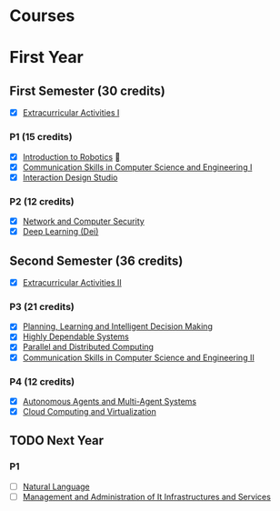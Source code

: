 # Courses

# First Year
## First Semester (30 credits)
- [x] [Extracurricular Activities I](https://fenix.tecnico.ulisboa.pt/cursos/meic-a/disciplina-curricular/845953938490303)

### P1 (15 credits)
- [x] [Introduction to Robotics](https://fenix.tecnico.ulisboa.pt/cursos/meic-a/disciplina-curricular/1971853845332809) [](../courses/IRobo/)
- [x] [Communication Skills in Computer Science and Engineering I](https://fenix.tecnico.ulisboa.pt/cursos/meic-a/disciplina-curricular/1971853845332830)
- [x] [Interaction Design Studio](https://fenix.tecnico.ulisboa.pt/cursos/meic-a/disciplina-curricular/1971853845332814)

### P2 (12 credits)
- [x] [Network and Computer Security](https://fenix.tecnico.ulisboa.pt/cursos/meic-a/disciplina-curricular/564478961778803)
- [x] [Deep Learning (Dei)](https://fenix.tecnico.ulisboa.pt/cursos/meic-a/disciplina-curricular/564478961778799)

## Second Semester (36 credits)
- [x] [Extracurricular Activities II](https://fenix.tecnico.ulisboa.pt/cursos/meic-a/disciplina-curricular/845953938490304)

### P3 (21 credits)
- [x] [Planning, Learning and Intelligent Decision Making](https://fenix.tecnico.ulisboa.pt/cursos/meic-a/disciplina-curricular/1971853845332795)
- [x] [Highly Dependable Systems](https://fenix.tecnico.ulisboa.pt/cursos/meic-a/disciplina-curricular/564478961778806)
- [x] [Parallel and Distributed Computing](https://fenix.tecnico.ulisboa.pt/cursos/meic-a/disciplina-curricular/564478961778795)
- [x] [Communication Skills in Computer Science and Engineering II](https://fenix.tecnico.ulisboa.pt/cursos/meic-a/disciplina-curricular/1971853845332831)

### P4 (12 credits)
- [x] [Autonomous Agents and Multi-Agent Systems](https://fenix.tecnico.ulisboa.pt/cursos/meic-a/disciplina-curricular/1971853845332796)
- [x] [Cloud Computing and Virtualization](https://fenix.tecnico.ulisboa.pt/cursos/meic-a/disciplina-curricular/564478961778814)

## TODO Next Year

### P1
- [ ] [Natural Language](https://fenix.tecnico.ulisboa.pt/cursos/meic-a/disciplina-curricular/1971853845332794)
- [ ] [Management and Administration of It Infrastructures and Services](https://fenix.tecnico.ulisboa.pt/cursos/meic-a/disciplina-curricular/1971853845332822)
